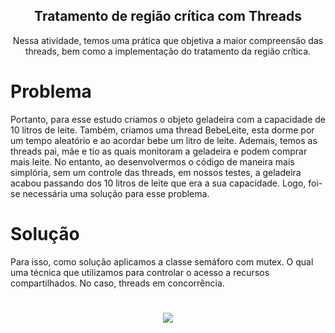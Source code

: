 
<p align="center">
 <h2 align="center">Tratamento de região crítica com Threads</h2>
 <p align="center">Nessa atividade, temos uma prática que objetiva a maior compreensão das threads, bem como a implementação do tratamento da região crítica. </p>
</p>

# Problema

Portanto, para esse estudo criamos o objeto geladeira com a capacidade de 10 litros de leite. Também, criamos uma thread BebeLeite, esta dorme por um tempo aleatório e ao acordar bebe um litro de leite. Ademais, temos as threads pai, mãe e tio as quais monitoram a geladeira e podem comprar mais leite. No entanto, ao desenvolvermos o código de maneira mais simplória, sem um controle das threads, em nossos testes, a geladeira acabou passando dos 10 litros de leite que era a sua capacidade. Logo, foi-se necessária uma solução para esse problema.

# Solução

Para isso, como solução aplicamos a classe semáforo com mutex. O qual uma técnica que utilizamos para controlar o acesso a recursos compartilhados. No caso, threads em concorrência. 

#

<p align="center">
<img src="http://img.shields.io/static/v1?label=STATUS&message=CONCLUIDO&color=GREEN&style=for-the-badge"/>
</p>
